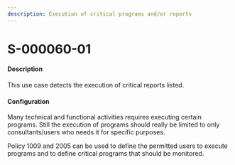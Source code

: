 ```yaml
---
description: Execution of critical programs and/or reports
---
```


# S-000060-01

#### Description

This use case detects the execution of critical reports listed.

#### Configuration

Many technical and functional activities requires executing certain programs. Still the execution of  programs should really be limited to only consultants/users who needs it for specific purposes.&#x20;

Policy 1009 and 2005 can be used to define the permitted users to execute programs and to define critical programs that should be monitored.

